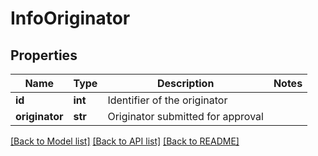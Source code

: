 # InfoOriginator


## Properties
Name | Type | Description | Notes
------------ | ------------- | ------------- | -------------
**id** | **int** | Identifier of the originator | 
**originator** | **str** | Originator submitted for approval | 


[[Back to Model list]](../../README.md#models) [[Back to API list]](../../README.md#available-methods) [[Back to README]](../../README.md)


